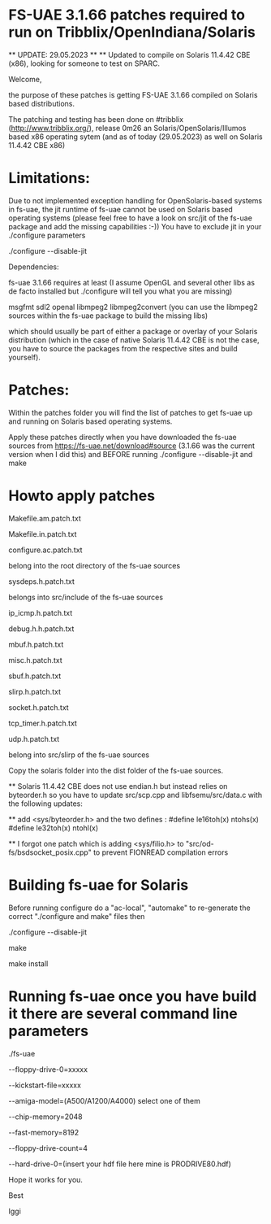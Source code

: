 #  FS-UAE 3.1.66 patches required to run on Tribblix/OpenIndiana/Solaris

** UPDATE: 29.05.2023 
**
** Updated to compile on Solaris 11.4.42 CBE (x86), looking for someone to test on SPARC.

Welcome,

the purpose of these patches is getting FS-UAE 3.1.66 compiled on Solaris based distributions.

The patching and testing has been done on #tribblix (http://www.tribblix.org/), release 0m26 an Solaris/OpenSolaris/Illumos based x86 operating sytem (and as of today (29.05.2023) as well on Solaris 11.4.42 CBE x86)

# Limitations:

Due to not implemented exception handling for OpenSolaris-based systems  in fs-uae, the jit runtime of fs-uae cannot be used on Solaris based operating systems (please feel free to have a look on src/jit of the fs-uae package and add the missing capabilities :-)) You have to exclude jit in your ./configure parameters

./configure --disable-jit

Dependencies:

fs-uae 3.1.66 requires at least (I assume OpenGL and several other libs as de facto installed but ./configure will tell you what you are missing)

msgfmt sdl2 openal libmpeg2 libmpeg2convert (you can use the libmpeg2 sources within the fs-uae package to build the missing libs)

which should usually be part of either a package or overlay of your Solaris distribution (which in the case of native Solaris 11.4.42 CBE is not the case, you have to source the packages from the respective sites and build yourself).

# Patches:

Within the patches folder you will find the list of patches to get fs-uae up and running on Solaris based operating systems.

Apply these patches directly when you have downloaded the fs-uae sources from https://fs-uae.net/download#source (3.1.66 was the current version when I did this) and BEFORE running ./configure --disable-jit and make

# Howto apply patches

Makefile.am.patch.txt

Makefile.in.patch.txt

configure.ac.patch.txt

belong into the root directory of the fs-uae sources

sysdeps.h.patch.txt

belongs into src/include of the fs-uae sources

ip_icmp.h.patch.txt

debug.h.h.patch.txt

mbuf.h.patch.txt

misc.h.patch.txt

sbuf.h.patch.txt

slirp.h.patch.txt

socket.h.patch.txt

tcp_timer.h.patch.txt

udp.h.patch.txt

belong into src/slirp of the fs-uae sources

Copy the solaris folder into the dist folder of the fs-uae sources.

** Solaris 11.4.42 CBE does not use endian.h but instead relies on byteorder.h so you have to update src/scp.cpp and libfsemu/src/data.c with the following updates:

** add <sys/byteorder.h> and the two defines : #define le16toh(x) ntohs(x) #define le32toh(x) ntohl(x)

** I forgot one patch which is adding <sys/filio.h> to "src/od-fs/bsdsocket_posix.cpp" to prevent FIONREAD compilation errors


# Building fs-uae for Solaris 

Before running configure do a "ac-local", "automake" to re-generate the correct "./configure and make" files then

./configure --disable-jit

make

make install

# Running fs-uae once you have build it there are several command line parameters

./fs-uae 

  --floppy-drive-0=xxxxx
  
  --kickstart-file=xxxxx
  
  --amiga-model=(A500/A1200/A4000) select one of them 
  
  --chip-memory=2048
  
  --fast-memory=8192
  
  --floppy-drive-count=4
  
  --hard-drive-0=(insert your hdf file here mine is PRODRIVE80.hdf) 
  
  
Hope it works for you.

Best

Iggi




